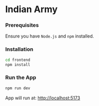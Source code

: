 # Indian Army

### Prerequisites

Ensure you have `Node.js` and `npm` installed.

### Installation

```bash
cd frontend
npm install
```

### Run the App

```bash
npm run dev
```

App will run at: [http://localhost:5173](http://localhost:5173)
